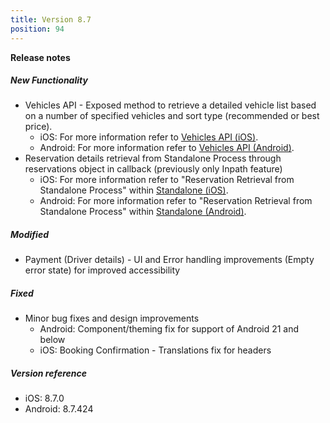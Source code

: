 ```yaml
---
title: Version 8.7
position: 94
---
```


**Release notes**

##### New Functionality
* Vehicles API - Exposed method to retrieve a detailed vehicle list based on a number of specified vehicles and sort type (recommended or best price).
  * iOS: For more information refer to <a href="https://cartrawler.github.io/#section_iosgetVehicles">Vehicles API (iOS)</a>.
  * Android: For more information refer to <a href="https://cartrawler.github.io/#section_androidgetVehicles">Vehicles API (Android)</a>.
* Reservation details retrieval from Standalone Process through reservations object in callback (previously only Inpath feature)
  * iOS: For more information refer to "Reservation Retrieval from Standalone Process" within <a href="#section_iosstandalone">Standalone (iOS)</a>.
  * Android: For more information refer to "Reservation Retrieval from Standalone Process" within <a href="https://cartrawler.github.io/#section_androidstandalone">Standalone (Android)</a>.

##### Modified
* Payment (Driver details) - UI and Error handling improvements (Empty error state) for improved accessibility

##### Fixed
* Minor bug fixes and design improvements
  * Android: Component/theming fix for support of Android 21 and below
  * iOS: Booking Confirmation - Translations fix for headers
  
##### Version reference 
* iOS: 8.7.0
* Android: 8.7.424
